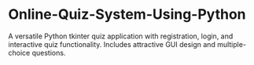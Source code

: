 # Online-Quiz-System-Using-Python
 A versatile Python tkinter quiz application with registration, login, and interactive quiz functionality. Includes attractive GUI design and multiple-choice questions.
